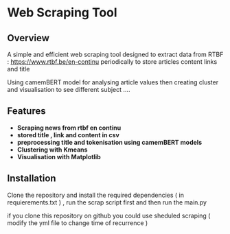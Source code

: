 # Web Scraping Tool

## Overview

A simple and efficient web scraping tool designed to extract data from RTBF : https://www.rtbf.be/en-continu
periodically to store articles content links and title

Using camemBERT model for analysing article values then creating cluster and visualisation to see different subject
....

## Features

- **Scraping news from rtbf en continu**
- **stored title , link and content in csv**
- **preprocessing title and tokenisation using camemBERT models**
- **Clustering with Kmeans**
- **Visualisation with Matplotlib**

## Installation

Clone the repository and install the required dependencies ( in requierements.txt ) , run the scrap script first and then run the main.py

if you clone this repository on github you could use sheduled scraping ( modify the yml file to change time of recurrence )
